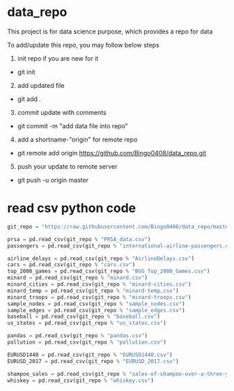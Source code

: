 # data_repo
This project is for data science purpose, which provides a repo for data

To add/update this repo, you may follow below steps

1. init repo if you are new for it
  + git init

2. add updated file
  + git add .

3. commit update with comments
  + git commit -m "add data file into repo"

4. add a shortname-"origin" for remote repo
  + git remote add origin https://github.com/Bingo0408/data_repo.git

5. push your update to remote server
  + git push -u origin master

# read csv python code
```python
git_repo = "https://raw.githubusercontent.com/Bingo0408/data_repo/master/%s"

prsa = pd.read_csv(git_repo % "PRSA_data.csv")
passengers = pd.read_csv(git_repo % "international-airline-passengers.csv")

airline_delays = pd.read_csv(git_repo % "AirlineDelays.csv")
cars = pd.read_csv(git_repo % "cars.csv")
top_2000_games = pd.read_csv(git_repo % "BGG_Top_2000_Games.csv")
minard = pd.read_csv(git_repo % "minard.csv")
minard_cities = pd.read_csv(git_repo % "minard-cities.csv")
minard_temp = pd.read_csv(git_repo % "minard-temp.csv")
minard_troops = pd.read_csv(git_repo % "minard-troops.csv")
sample_nodes = pd.read_csv(git_repo % "sample_nodes.csv")
sample_edges = pd.read_csv(git_repo % "sample_edges.csv")
baseball = pd.read_csv(git_repo % "baseball.csv")
us_states = pd.read_csv(git_repo % "us_states.csv")

pandas = pd.read_csv(git_repo % "pandas.csv")
pollution = pd.read_csv(git_repo % "pollution.csv")

EURUSD1440 = pd.read_csv(git_repo % "EURUSD1440.csv")
EURUSD_2017 = pd.read_csv(git_repo % "EURUSD_2017.csv")

shampoo_sales = pd.read_csv(git_repo % "sales-of-shampoo-over-a-three-ye.csv")
whiskey = pd.read_csv(git_repo % "whiskey.csv")
```
